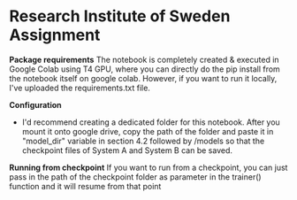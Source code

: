 # Research Institute of Sweden Assignment

**Package requirements**
The notebook is completely created & executed in Google Colab using T4 GPU, where you can directly do the pip install from the notebook itself on google colab. However, if you want to run it locally, I've uploaded the requirements.txt file.

**Configuration**
- I'd recommend creating a dedicated folder for this notebook. After you mount it onto google drive, copy the path of the folder and paste it in "model_dir" variable in section 4.2 followed by /models so that the checkpoint files of System A and System B can be saved.

**Running from checkpoint**
If you want to run from a checkpoint, you can just pass in the path of the checkpoint folder as parameter in the trainer() function and it will resume from that point
